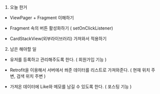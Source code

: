 1. 오늘 한거

- ViewPager + Fragment 이해하기

- Fragment 속의 버튼 활성화하기 ( setOnClickListener)

- CardStackView(외부라이브러리) 가져와서 적용하기

2. 남은 해야할 일

- 유저를 등록하고 관리해주도록 한다.
( 회원가입 기능 )

- Retrofit을 이용해서 서버에서 쏴준 데이터를 리스트로 가져와준다.
( 현재 위치 주변, 검색 위치 주변 )

- 가져온 데이터에 Like와 메모를 남길 수 있도록 한다.
( 포스팅 기능 )


